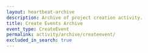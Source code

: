 ```yaml
---
layout: heartbeat-archive
description: Archive of project creation activity.
title: Create Events Archive
event_type: CreateEvent
permalink: activity/archive/createevent/
excluded_in_search: true
---
```

